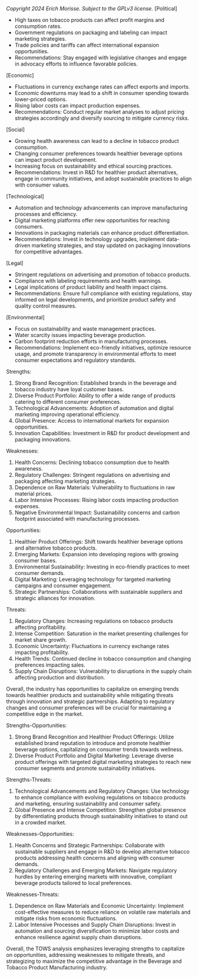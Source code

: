 *Copyright 2024 Erich Morisse.  Subject to the GPLv3 license.*
[Political]
- High taxes on tobacco products can affect profit margins and consumption rates.
- Government regulations on packaging and labeling can impact marketing strategies.
- Trade policies and tariffs can affect international expansion opportunities.
- Recommendations: Stay engaged with legislative changes and engage in advocacy efforts to influence favorable policies.

[Economic]
- Fluctuations in currency exchange rates can affect exports and imports.
- Economic downturns may lead to a shift in consumer spending towards lower-priced options.
- Rising labor costs can impact production expenses.
- Recommendations: Conduct regular market analyses to adjust pricing strategies accordingly and diversify sourcing to mitigate currency risks.

[Social]
- Growing health awareness can lead to a decline in tobacco product consumption.
- Changing consumer preferences towards healthier beverage options can impact product development.
- Increasing focus on sustainability and ethical sourcing practices.
- Recommendations: Invest in R&D for healthier product alternatives, engage in community initiatives, and adopt sustainable practices to align with consumer values.

[Technological]
- Automation and technology advancements can improve manufacturing processes and efficiency.
- Digital marketing platforms offer new opportunities for reaching consumers.
- Innovations in packaging materials can enhance product differentiation.
- Recommendations: Invest in technology upgrades, implement data-driven marketing strategies, and stay updated on packaging innovations for competitive advantages.

[Legal]
- Stringent regulations on advertising and promotion of tobacco products.
- Compliance with labeling requirements and health warnings.
- Legal implications of product liability and health impact claims.
- Recommendations: Ensure full compliance with existing regulations, stay informed on legal developments, and prioritize product safety and quality control measures.

[Environmental]
- Focus on sustainability and waste management practices.
- Water scarcity issues impacting beverage production.
- Carbon footprint reduction efforts in manufacturing processes.
- Recommendations: Implement eco-friendly initiatives, optimize resource usage, and promote transparency in environmental efforts to meet consumer expectations and regulatory standards.

Strengths:
1. Strong Brand Recognition: Established brands in the beverage and tobacco industry have loyal customer bases.
2. Diverse Product Portfolio: Ability to offer a wide range of products catering to different consumer preferences.
3. Technological Advancements: Adoption of automation and digital marketing improving operational efficiency.
4. Global Presence: Access to international markets for expansion opportunities.
5. Innovation Capabilities: Investment in R&D for product development and packaging innovations.

Weaknesses:
1. Health Concerns: Declining tobacco consumption due to health awareness.
2. Regulatory Challenges: Stringent regulations on advertising and packaging affecting marketing strategies.
3. Dependence on Raw Materials: Vulnerability to fluctuations in raw material prices.
4. Labor Intensive Processes: Rising labor costs impacting production expenses.
5. Negative Environmental Impact: Sustainability concerns and carbon footprint associated with manufacturing processes.

Opportunities:
1. Healthier Product Offerings: Shift towards healthier beverage options and alternative tobacco products.
2. Emerging Markets: Expansion into developing regions with growing consumer bases.
3. Environmental Sustainability: Investing in eco-friendly practices to meet consumer demands.
4. Digital Marketing: Leveraging technology for targeted marketing campaigns and consumer engagement.
5. Strategic Partnerships: Collaborations with sustainable suppliers and strategic alliances for innovation.

Threats:
1. Regulatory Changes: Increasing regulations on tobacco products affecting profitability.
2. Intense Competition: Saturation in the market presenting challenges for market share growth.
3. Economic Uncertainty: Fluctuations in currency exchange rates impacting profitability.
4. Health Trends: Continued decline in tobacco consumption and changing preferences impacting sales.
5. Supply Chain Disruptions: Vulnerability to disruptions in the supply chain affecting production and distribution.

Overall, the industry has opportunities to capitalize on emerging trends towards healthier products and sustainability while mitigating threats through innovation and strategic partnerships. Adapting to regulatory changes and consumer preferences will be crucial for maintaining a competitive edge in the market.

Strengths-Opportunities:
1. Strong Brand Recognition and Healthier Product Offerings: Utilize established brand reputation to introduce and promote healthier beverage options, capitalizing on consumer trends towards wellness.
2. Diverse Product Portfolio and Digital Marketing: Leverage diverse product offerings with targeted digital marketing strategies to reach new consumer segments and promote sustainability initiatives.

Strengths-Threats:
1. Technological Advancements and Regulatory Changes: Use technology to enhance compliance with evolving regulations on tobacco products and marketing, ensuring sustainability and consumer safety.
2. Global Presence and Intense Competition: Strengthen global presence by differentiating products through sustainability initiatives to stand out in a crowded market.

Weaknesses-Opportunities:
1. Health Concerns and Strategic Partnerships: Collaborate with sustainable suppliers and engage in R&D to develop alternative tobacco products addressing health concerns and aligning with consumer demands.
2. Regulatory Challenges and Emerging Markets: Navigate regulatory hurdles by entering emerging markets with innovative, compliant beverage products tailored to local preferences.

Weaknesses-Threats:
1. Dependence on Raw Materials and Economic Uncertainty: Implement cost-effective measures to reduce reliance on volatile raw materials and mitigate risks from economic fluctuations.
2. Labor Intensive Processes and Supply Chain Disruptions: Invest in automation and sourcing diversification to minimize labor costs and enhance resilience against supply chain disruptions.

Overall, the TOWS analysis emphasizes leveraging strengths to capitalize on opportunities, addressing weaknesses to mitigate threats, and strategizing to maximize the competitive advantage in the Beverage and Tobacco Product Manufacturing industry.


